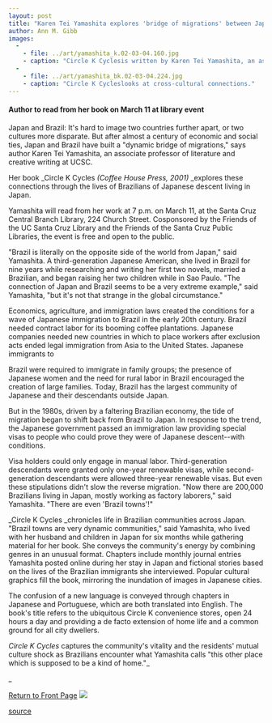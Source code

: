 ```yaml
---
layout: post
title: "Karen Tei Yamashita explores 'bridge of migrations' between Japan and Brazil"
author: Ann M. Gibb
images:
  -
    - file: ../art/yamashita_k.02-03-04.160.jpg
    - caption: "Circle K Cyclesis written by Karen Tei Yamashita, an associate professor of literature and creative writing at UCSC."
  -
    - file: ../art/yamashita_bk.02-03-04.224.jpg
    - caption: "Circle K Cycleslooks at cross-cultural connections."
---
```


#### Author to read from her book on March 11 at library event

Japan and Brazil: It's hard to image two countries further apart, or two cultures more disparate. But after almost a century of economic and social ties, Japan and Brazil have built a "dynamic bridge of migrations," says author Karen Tei Yamashita, an associate professor of literature and creative writing at UCSC.

Her book _Circle K Cycles _(Coffee House Press, 2001)_ _explores these connections through the lives of Brazilians of Japanese descent living in Japan.

Yamashita will read from her work at 7 p.m. on March 11, at the Santa Cruz Central Branch Library, 224 Church Street. Cosponsored by the Friends of the UC Santa Cruz Library and the Friends of the Santa Cruz Public Libraries, the event is free and open to the public.  
  
"Brazil is literally on the opposite side of the world from Japan," said Yamashita. A third-generation Japanese American, she lived in Brazil for nine years while researching and writing her first two novels, married a Brazilian, and began raising her two children while in Sao Paulo. "The connection of Japan and Brazil seems to be a very extreme example," said Yamashita, "but it's not that strange in the global circumstance."   
  
Economics, agriculture, and immigration laws created the conditions for a wave of Japanese immigration to Brazil in the early 20th century. Brazil needed contract labor for its booming coffee plantations. Japanese companies needed new countries in which to place workers after exclusion acts ended legal immigration from Asia to the United States. Japanese immigrants to

Brazil were required to immigrate in family groups; the presence of Japanese women and the need for rural labor in Brazil encouraged the creation of large families. Today, Brazil has the largest community of Japanese and their descendants outside Japan.   
  
But in the 1980s, driven by a faltering Brazilian economy, the tide of migration began to shift back from Brazil to Japan. In response to the trend, the Japanese government passed an immigration law providing special visas to people who could prove they were of Japanese descent--with conditions.

Visa holders could only engage in manual labor. Third-generation descendants were granted only one-year renewable visas, while second-generation descendants were allowed three-year renewable visas. But even these stipulations didn't slow the reverse migration. "Now there are 200,000 Brazilians living in Japan, mostly working as factory laborers," said Yamashita. "There are even 'Brazil towns'!"  
  
_Circle K Cycles _chronicles life in Brazilian communities across Japan. "Brazil towns are very dynamic communities," said Yamashita, who lived with her husband and children in Japan for six months while gathering material for her book. She conveys the community's energy by combining genres in an unusual format. Chapters include monthly journal entries Yamashita posted online during her stay in Japan and fictional stories based on the lives of the Brazilian immigrants she interviewed. Popular cultural graphics fill the book, mirroring the inundation of images in Japanese cities.

The confusion of a new language is conveyed through chapters in Japanese and Portuguese, which are both translated into English. The book's title refers to the ubiquitous Circle K convenience stores, open 24 hours a day and providing a de facto extension of home life and a common ground for all city dwellers.

_Circle K Cycles_ captures the community's vitality and the residents' mutual culture shock as Brazilians encounter what Yamashita calls "this other place which is supposed to be a kind of home."_  
  
_  

[Return to Front Page][1] ![ ][2]

[1]: ../../index.html
[2]: ../../images/trans.gif

[source](http://www1.ucsc.edu/currents/01-02/03-04/reading.html "Permalink to reading")
